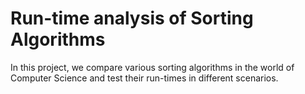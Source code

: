 # Run-time analysis of Sorting Algorithms
In this project, we compare various sorting algorithms in the world of Computer Science and test their run-times in different scenarios. 
